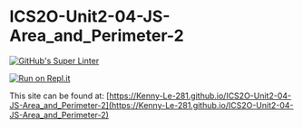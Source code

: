 # ICS2O-Unit2-04-JS-Area_and_Perimeter-2

[![GitHub's Super Linter](https://github.com/Kenny-Le-281/ICS2O-Unit2-04-JS-Area_and_Perimeter-2/workflows/GitHub's%20Super%20Linter/badge.svg)](https://github.com/Kenny-Le-281/ICS2O-Unit2-04-JS-Area_and_Perimeter-2/actions)

[![Run on Repl.it](https://repl.it/badge/github/Kenny-Le-281/ICS2O-Unit2-04-JS-Area_and_Perimeter-2)](https://repl.it/github/Kenny-Le-281/ICS2O-Unit2-04-JS-Area_and_Perimeter-2)

This site can be found at: [https://Kenny-Le-281.github.io/ICS2O-Unit2-04-JS-Area_and_Perimeter-2](https://Kenny-Le-281.github.io/ICS2O-Unit2-04-JS-Area_and_Perimeter-2)
